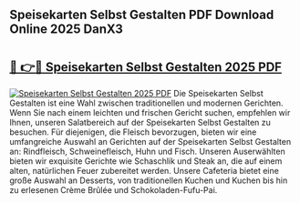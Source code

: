 ## Speisekarten Selbst Gestalten PDF Download Online 2025 DanX3

# <h2><a href="http://gc92a9.nevu.top/?p=Speisekarten+Selbst+Gestalten">🔗 👉🔴 Speisekarten Selbst Gestalten 2025 PDF</a></h2>

[![Speisekarten Selbst Gestalten 2025 PDF](https://i.imgur.com/dBaPXMq.png)](http://gc92a9.nevu.top/?p=Speisekarten+Selbst+Gestalten)
Die Speisekarten Selbst Gestalten ist eine Wahl zwischen traditionellen und modernen Gerichten. Wenn Sie nach einem leichten und frischen Gericht suchen, empfehlen wir Ihnen, unseren Salatbereich auf der Speisekarten Selbst Gestalten zu besuchen. Für diejenigen, die Fleisch bevorzugen, bieten wir eine umfangreiche Auswahl an Gerichten auf der Speisekarten Selbst Gestalten an: Rindfleisch, Schweinefleisch, Huhn und Fisch. Unseren Auserwählten bieten wir exquisite Gerichte wie Schaschlik und Steak an, die auf einem alten, natürlichen Feuer zubereitet werden. Unsere Cafeteria bietet eine große Auswahl an Desserts, von traditionellen Kuchen und Kuchen bis hin zu erlesenen Crème Brûlée und Schokoladen-Fufu-Pai.
